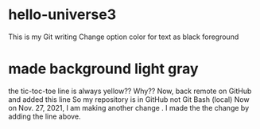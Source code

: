# hello-universe3
This is my Git writing
Change option color for text as black foreground
# made background light gray
the tic-toc-toe line is always yellow??
Why??
Now, back remote on GitHub
and added this line
So my repository is in GitHub not Git Bash (local)
Now on Nov. 27, 2021, I am making another change .
I made the the change by adding the line above.
